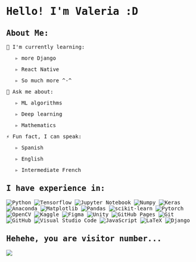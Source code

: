 <samp>
  <p style="text-align:center;"><strong><h1>Hello! I'm Valeria :D</h1></strong></p>
  <samp><h2>About Me:</h2></samp>
  <p>🌱 I'm currently learning:</p>
    <ul> ▹ more Django </ul>
    <ul> ▹ React Native </ul>
    <ul> ▹ So much more ^-^ </ul>
  <p>🤔 Ask me about:</p>
    <ul> ▹ ML algorithms</ul>
    <ul> ▹ Deep learning</ul>
    <ul> ▹ Mathematics</ul>
  <p>⚡ Fun fact, I can speak:</p>
  <ul> ▹ Spanish</ul>
  <ul> ▹ English</ul>
  <ul> ▹ Intermediate French</ul>
  <samp><h2>I have experience in:</h2></samp>
  <img src="https://img.shields.io/badge/python-3670A0?style=for-the-badge&logo=python&logoColor=ffdd54" alt="Python"> <img src="https://img.shields.io/badge/TensorFlow-%23FF6F00.svg?style=for-the-badge&logo=TensorFlow&logoColor=white" alt="Tensorflow"> <img src="https://img.shields.io/badge/jupyter-%23FA0F00.svg?style=for-the-badge&logo=jupyter&logoColor=white" alt="Jupyter Notebook"> <img src="https://img.shields.io/badge/numpy-%23013243.svg?style=for-the-badge&logo=numpy&logoColor=white" alt="Numpy"> <img src="https://img.shields.io/badge/Keras-%23D00000.svg?style=for-the-badge&logo=Keras&logoColor=white" alt="Keras"> <img src="https://img.shields.io/badge/Anaconda-%2344A833.svg?style=for-the-badge&logo=anaconda&logoColor=white" alt="Anaconda"> <img src="https://img.shields.io/badge/Matplotlib-%23ffffff.svg?style=for-the-badge&logo=Matplotlib&logoColor=black" alt="Matplotlib"> <img src="https://img.shields.io/badge/pandas-%23150458.svg?style=for-the-badge&logo=pandas&logoColor=white" alt="Pandas"> <img src="https://img.shields.io/badge/scikit--learn-%23F7931E.svg?style=for-the-badge&logo=scikit-learn&logoColor=white" alt="scikit-learn"> <img src="https://img.shields.io/badge/PyTorch-%23EE4C2C.svg?style=for-the-badge&logo=PyTorch&logoColor=white" alt="Pytorch"> <img src="https://img.shields.io/badge/opencv-%23white.svg?style=for-the-badge&logo=opencv&logoColor=white" alt="OpenCV"> <img src="https://img.shields.io/badge/Kaggle-035a7d?style=for-the-badge&logo=kaggle&logoColor=white" alt="Kaggle"> <img src="https://img.shields.io/badge/figma-%23F24E1E.svg?style=for-the-badge&logo=figma&logoColor=white" alt="Figma"> <img src="https://img.shields.io/badge/unity-%23000000.svg?style=for-the-badge&logo=unity&logoColor=white" alt="Unity"> <img src="https://img.shields.io/badge/github%20pages-121013?style=for-the-badge&logo=github&logoColor=white" alt="GitHub Pages"> <img src="https://img.shields.io/badge/git-%23F05033.svg?style=for-the-badge&logo=git&logoColor=white" alt="Git"> <img src="https://img.shields.io/badge/github-%23121011.svg?style=for-the-badge&logo=github&logoColor=white" alt="GitHub"> <img src="https://img.shields.io/badge/Visual%20Studio%20Code-0078d7.svg?style=for-the-badge&logo=visual-studio-code&logoColor=white" alt="Visual Studio Code"> <img src="https://img.shields.io/badge/javascript-%23323330.svg?style=for-the-badge&logo=javascript&logoColor=%23F7DF1E" alt="JavaScript"> <img src="https://img.shields.io/badge/latex-%23008080.svg?style=for-the-badge&logo=latex&logoColor=white" alt="LaTeX"> <img src="https://img.shields.io/badge/django-%23092E20.svg?style=for-the-badge&logo=django&logoColor=white" alt="Django">
  <samp><h2>Hehehe, you are visitor number...</h2></samp>
  <img src="https://profile-counter.glitch.me/boulangerie0v0/count.svg"/>
</samp>
<!--
**boulangerie0v0/boulangerie0v0** is a ✨ _special_ ✨ repository because its `README.md` (this file) appears on your GitHub profile.

Here are some ideas to get you started:

- 🔭 I’m currently working on ...
- 🌱 I’m currently learning ...
- 👯 I’m looking to collaborate on ...
- 🤔 I’m looking for help with ...
- 💬 Ask me about ...
- 📫 How to reach me: ...
- 😄 Pronouns: ...
- ⚡ Fun fact: ...
-->

